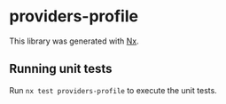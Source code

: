 # providers-profile

This library was generated with [Nx](https://nx.dev).

## Running unit tests

Run `nx test providers-profile` to execute the unit tests.

